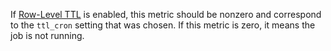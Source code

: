 If <a href="https://www.cockroachlabs.com/docs/stable/row-level-ttl">Row-Level TTL</a> is enabled, this metric should be nonzero and correspond to the `ttl_cron` setting that was chosen. If this metric is zero, it means the job is not running.
